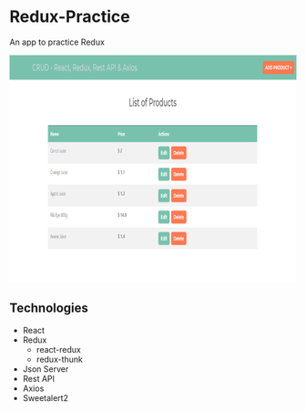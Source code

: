 # Redux-Practice

An app to practice Redux

<img width='700' height='400' src='./image.PNG' alt='screenShot'>


## Technologies

- React
- Redux
  - react-redux
  - redux-thunk
- Json Server
- Rest API
- Axios
- Sweetalert2